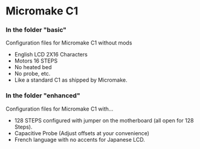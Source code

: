 # Micromake C1

### In the folder "basic"
Configuration files for Micromake C1 without mods
  - English LCD 2X16 Characters
  - Motors 16 STEPS
  - No heated bed
  - No probe, etc.
  - Like a standard C1 as shipped by Micromake.

### In the folder "enhanced"
Configuration files for Micromake C1 with…
  - 128 STEPS configured with jumper on the motherboard (all open for 128 Steps).
  - Capacitive Probe (Adjust offsets at your convenience)
  - French language with no accents for Japanese LCD.
